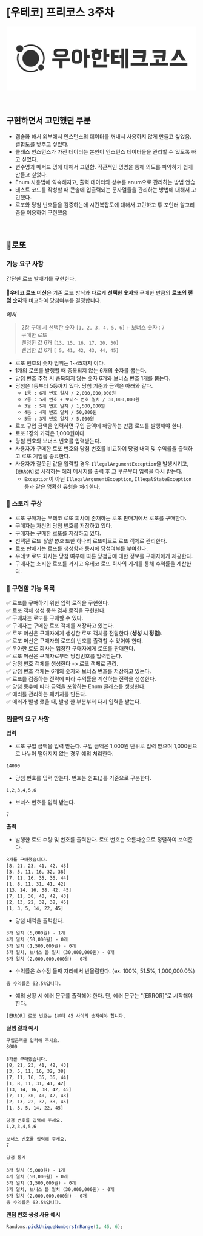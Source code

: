 # [우테코] 프리코스 3주차
<p align="center">
    <img src="src/main/resources/logo.png" alt="우아한테크코스" width="500px">
</p>
<br>

## 구현하면서 고민했던 부분 
- 캡슐화 해서 외부에서 인스턴스의 데이터를 꺼내서 사용하지 않게 만들고 싶었음. 결합도를 낮추고 싶었다.    
- 클래스 인스턴스가 가진 데이터는 본인이 인스턴스 데이터들을 관리할 수 있도록 하고 싶었다.   
- 변수명과 메서드 명에 대해서 고민함. 직관적인 명명을 통해 의도를 파악하기 쉽게 만들고 싶었다.   
- Enum 사용법에 익숙해지고, 출력 데이터와 상수를 enum으로 관리하는 방법 연습
- 테스트 코드를 작성할 때 콘솔에 입출력되는 문자열들을 관리하는 방법에 대해서 고민했다.
- 로또와 당첨 번호들을 검증하는데 시간복잡도에 대해서 고민하고 투 포인터 알고리즘을 이용하여 구현했음

<br />

## 🚀로또

### 기능 요구 사항
간단한 로또 발매기를 구현한다.   
<br />
**🚨우테코 로또 머신**은 기존 로또 방식과 다르게 **선택한 숫자**와 구매한 만큼의 **로또의 랜덤 숫자**와 비교하여 당첨여부를 결정합니다.   
<br />
*예시*
> 2장 구매 시 선택한 숫자 
> `[1, 2, 3, 4, 5, 6]` + 보너스 숫자 : `7`  
> 구매한 로또   
> 랜덤한 값 6개 `[13, 15, 16, 17, 20, 30]`   
> 랜덤한 값 6개 `[ 5, 41, 42, 43, 44, 45]`


- 로또 번호의 숫자 범위는 1~45까지 이다.
- 1개의 로또를 발행할 때 중복되지 않는 6개의 숫자를 뽑는다.
- 당첨 번호 추첨 시 중복되지 않는 숫자 6개와 보너스 번호 1개를 뽑는다.
- 당첨은 1등부터 5등까지 있다. 당첨 기준과 금액은 아래와 같다.
  - `1등 : 6개 번호 일치 / 2,000,000,000원`
  - `2등 : 5개 번호 + 보너스 번호 일치 / 30,000,000원`
  - `3등 : 5개 번호 일치 / 1,500,000원`
  - `4등 : 4개 번호 일치 / 50,000원`
  - `5등 : 3개 번호 일치 / 5,000원`
- 로또 구입 금액을 입력하면 구입 금액에 해당하는 만큼 로또를 발행해야 한다.
- 로또 1장의 가격은 1,000원이다.
- 당첨 번호와 보너스 번호를 입력받는다.
- 사용자가 구매한 로또 번호와 당첨 번호를 비교하여 당첨 내역 및 수익률을 출력하고 로또 게임을 종료한다.
- 사용자가 잘못된 값을 입력할 경우 `IllegalArgumentException`을 발생시키고, `[ERROR]`로 시작하는 에러 메시지를 출력 후 그 부분부터 입력을 다시 받는다.
  - `Exception`이 아닌 `IllegalArgumentException`, `IllegalStateException` 등과 같은 명확한 유형을 처리한다.

### 📜 스토리 구상
- 로또 구매자는 우테코 로또 회사에 존재하는 로또 판매기에서 로또를 구매한다.
- 구매자는 자신의 당첨 번호를 저장하고 있다.
- 구매자는 구매한 로또를 저장하고 있다.
- 선택된 로또 *당첨 번호* 또한 하나의 로또이므로 로또 객체로 관리한다.
- 로또 판매기는 로또를 생성함과 동시에 당첨여부를 부여한다.
- 우테코 로또 회사는 당첨 여부에 따른 당첨금에 대한 정보를 구매자에게 제공한다.
- 구매자는 소지한 로또를 가지고 우테코 로또 회사의 기계를 통해 수익률을 계산한다.

### 📝 구현할 기능 목록
✅ 로또를 구매하기 위한 입력 로직을 구현한다.   
✅ 로또 객체 생성 중복 검사 로직을 구현한다.   
✅ 구매자는 로또를 구매할 수 있다.   
✅ 구매자는 구매한 로또 객체를 저장하고 있는다.  
✅ 로또 머신은 구매자에게 생성한 로또 객체를 전달한다 (**생성 시 정렬**).   
✅ 로또 머신은 구매자의 로또의 번호를 출력할 수 있어야 한다.   
✅ 우아한 로또 회사는 입장한 구매자에게 로또를 판매한다.   
✅ 로또 머신은 구매자로부터 당첨번호를 입력받는다.    
✅ 당첨 번호 객체를 생성한다 -> 로또 객체로 관리.      
✅ 당첨 번호 객체는 6개의 숫자와 보너스 번호를 저장하고 있는다.      
✅ 로또를 검증하는 전략에 따라 수익률을 계산하는 전략을 생성한다.      
✅ 당첨 등수에 따라 금액을 포함하는 Enum 클래스를 생성한다.   
✅ 에러를 관리하는 패키지를 만든다.   
✅ 에러가 발생 했을 때, 발생 한 부분부터 다시 입력을 받는다.
### 입출력 요구 사항

**입력**
- 로또 구입 금액을 입력 받는다. 구입 금액은 1,000원 단위로 입력 받으며 1,000원으로 나누어 떨어지지 않는 경우 예외 처리한다.
```
14000
```
- 당첨 번호를 입력 받는다. 번호는 쉼표(,)를 기준으로 구분한다.
```
1,2,3,4,5,6
```
- 보너스 번호를 입력 받는다.
```
7
```

**출력**
- 발행한 로또 수량 및 번호를 출력한다. 로또 번호는 오름차순으로 정렬하여 보여준다.
```
8개를 구매했습니다.
[8, 21, 23, 41, 42, 43] 
[3, 5, 11, 16, 32, 38] 
[7, 11, 16, 35, 36, 44] 
[1, 8, 11, 31, 41, 42] 
[13, 14, 16, 38, 42, 45] 
[7, 11, 30, 40, 42, 43] 
[2, 13, 22, 32, 38, 45] 
[1, 3, 5, 14, 22, 45]
```
- 당첨 내역을 출력한다.
```
3개 일치 (5,000원) - 1개
4개 일치 (50,000원) - 0개
5개 일치 (1,500,000원) - 0개
5개 일치, 보너스 볼 일치 (30,000,000원) - 0개
6개 일치 (2,000,000,000원) - 0개
```
- 수익률은 소수점 둘째 자리에서 반올림한다. (ex. 100%, 51.5%, 1,000,000.0%)
```
총 수익률은 62.5%입니다.
```
- 예외 상황 시 에러 문구를 출력해야 한다. 단, 에러 문구는 "[ERROR]"로 시작해야 한다.
```
[ERROR] 로또 번호는 1부터 45 사이의 숫자여야 합니다.
```

**실행 결과 예시**
```
구입금액을 입력해 주세요.
8000

8개를 구매했습니다.
[8, 21, 23, 41, 42, 43] 
[3, 5, 11, 16, 32, 38] 
[7, 11, 16, 35, 36, 44] 
[1, 8, 11, 31, 41, 42] 
[13, 14, 16, 38, 42, 45] 
[7, 11, 30, 40, 42, 43] 
[2, 13, 22, 32, 38, 45] 
[1, 3, 5, 14, 22, 45]

당첨 번호를 입력해 주세요.
1,2,3,4,5,6

보너스 번호를 입력해 주세요.
7

당첨 통계
---
3개 일치 (5,000원) - 1개
4개 일치 (50,000원) - 0개
5개 일치 (1,500,000원) - 0개
5개 일치, 보너스 볼 일치 (30,000,000원) - 0개
6개 일치 (2,000,000,000원) - 0개
총 수익률은 62.5%입니다.
```

**랜덤 번호 생성 사용 예시**   
```java
Randoms.pickUniqueNumbersInRange(1, 45, 6);
```
